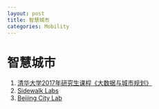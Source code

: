 ```yaml
---
layout: post
title: 智慧城市
categories: Mobility
---
```


# 智慧城市

1. [清华大学2017年研究生课程《大数据与城市规划》](https://mp.weixin.qq.com/s/O8uK5KabW8TnnIvHlV1pFQ)
2. [Sidewalk Labs](https://sidewalklabs.com/)
3. [Beijing City Lab](https://www.beijingcitylab.com/)
